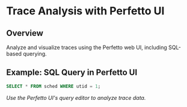 # Trace Analysis with Perfetto UI

## Overview
Analyze and visualize traces using the Perfetto web UI, including SQL-based querying.

## Example: SQL Query in Perfetto UI
```sql
SELECT * FROM sched WHERE utid = 1;
```

*Use the Perfetto UI's query editor to analyze trace data.*
